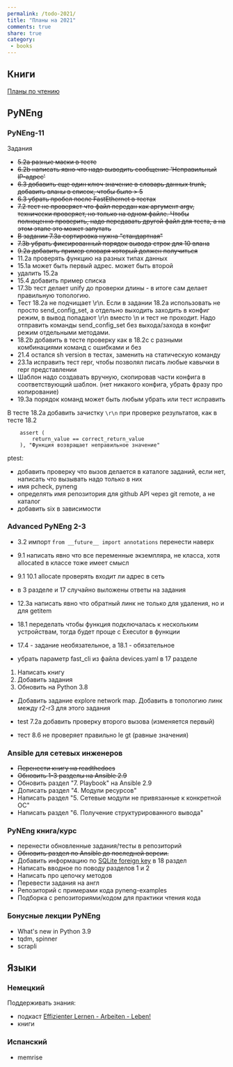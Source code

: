 ```yaml
---
permalink: /todo-2021/
title: "Планы на 2021"
comments: true
share: true
category:
 - books
---
```



## Книги

[Планы по чтению](https://natenka.github.io/to-read)

## PyNEng

### PyNEng-11

Задания 

* ~~5.2a разные маски в тесте~~
* ~~6.2b написать явно что надо выводить сообщение 'Неправильный IP-адрес'~~
* ~~6.3 добавить еще один ключ значение в словарь данных trunk, добавить вланы в список, чтобы было > 5~~
* ~~6.3 убрать пробел после FastEthernet в тестах~~
* ~~7.2 тест не проверяет что файл передан как аргумент argv, технически проверяет, но только на одном файле.
  Чтобы полноценно проверить, надо передавать другой файл для теста, а на этом этапе это может запутать~~
* ~~В задании 7.3a сортировка нужна "стандартная"~~
* ~~7.3b убрать фиксированный порядок вывода строк для 10 влана~~
* ~~9.2a добавить пример словаря который должен получиться~~
* 11.2a проверять функцию на разных типах данных
* 15.1a может быть первый адрес. может быть второй
* удалить 15.2a
* 15.4 добавить пример списка
* 17.3b тест  делает unify до проверки длины - в итоге сам делает правильную топологию.
* Тест 18.2a не подчищает \r\n. Если в задании 18.2a использовать не просто send_config_set, а отдельно выходить заходить в конфиг режим, в вывод попадают \r\n вместо \n и тест не проходит. Надо отправить команды send_config_set без выхода/захода в конфиг режим отдельными методами.
* 18.2b добавить в тесте проверку как в 18.2c  с разными комбинациями команд с ошибками  и без
* 21.4  остался sh version в тестах, заменить на статическую команду
* 23.1a исправить тест repr, чтобы позволял писать любые кавычки в repr представлении
* Шаблон надо создавать вручную, скопировав части конфига в соответствующий шаблон. (нет никакого конфига, убрать фразу про копирование)
* 19.3a порядок команд может быть любым убрать или тест исправить



В тесте 18.2a добавить зачистку `\r\n` при проверке результатов, как в тесте 18.2

```
    assert (
        return_value == correct_return_value
    ), "Функция возвращает неправильное значение"
```

ptest:

* добавить проверку что вызов делается в каталоге заданий, если нет, написать что вызывать надо только в них
* имя pcheck, pyneng
* определять имя репозитория для github API через git remote, а не каталог
* добавить six в зависимости


### Advanced PyNEng 2-3

* 3.2 импорт ``from __future__ import annotations`` перенести наверх
* 9.1 написать явно что все переменные экземпляра, не класса, хотя allocated в классе тоже имеет смысл
* 9.1 10.1 allocate проверять входит ли адрес в сеть
* в 3 разделе и 17 случайно выложены ответы на задания
* 12.3a написать явно что обратный линк не только для удаления, но и для getitem

* 18.1 переделать чтобы функция подключалась к нескольким устройствам, тогда будет проще с Executor в функции
* 17.4 - задание необязательное, а 18.1 - обязательное
* убрать параметр fast_cli из файла devices.yaml в 17 разделе


1. Написать книгу
2. Добавить задания
3. Обновить на Python 3.8

* Добавить задание explore network map. Добавить в топологию линк между r2-r3 для этого задания

* test 7.2a добавить проверку второго вызова (изменяется первый)
* тест 8.6 не проверяет правильно le gt (равные значения)

### Ansible для сетевых инженеров

* ~~Перенести книгу на readthedocs~~
* ~~Обновить 1-3 разделы на Ansible 2.9~~
* Обновить раздел "7. Playbook" на Ansible 2.9
* Дописать раздел "4. Модули ресурсов"
* Написать раздел "5. Сетевые модули не привязанные к конкретной ОС"
* Написать раздел "6. Получение структурированного вывода"


### PyNEng книга/курс

* перенести обновленные задания/тесты в репозиторий
* ~~Обновить раздел по Ansible до последней версии.~~
* Добавить информацию по [SQLite foreign key](https://pyneng.github.io/pyneng-3/db-foreign-key/) в 18 раздел
* Написать вводное по поводу разделов 1 и 2
* Написать про цепочку методов
* Перевести задания на англ
* Репозиторий с примерами кода pyneng-examples
* Подборка с репозиториями/кодом для практики чтения кода

### Бонусные лекции PyNEng

* What's new in Python 3.9
* tqdm, spinner
* scrapli

## Языки

### Немецкий

Поддерживать знания:

* подкаст [Effizienter Lernen - Arbeiten - Leben!](https://www.selbst-management.biz/podcast-2/)
* книги

### Испанский

* memrise


